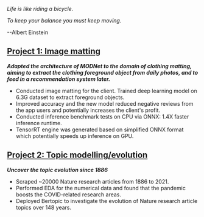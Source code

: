 _Life is like riding a bicycle._

_To keep your balance you must keep moving._ 

--Albert Einstein

## [Project 1: Image matting](https://peace-and-harmony.github.io/image-matting/)

**_Adapted the architecture of MODNet to the domain of clothing matting, aiming to extract the clothing foreground object from daily photos, and to feed in a recommendation system later._**

- Conducted image matting for the client. Trained deep learning model on 6.3G dataset to extract foreground objects.
- Improved accuracy and the new model reduced negative reviews from the app users and potentially increases the client's profit.
- Conducted inference benchmark tests on CPU via ONNX: 1.4X faster inference runtime. 
- TensorRT engine was generated based on simplified ONNX format which potentially speeds up inference on GPU.

## [Project 2: Topic modelling/evolution](https://peace-and-harmony.github.io/nature-articles-topic-modelling/)

**_Uncover the topic evolution since 1886_**

- Scraped ~20000 Nature research articles from 1886 to 2021.
- Performed EDA for the numerical data and found that the pandemic boosts the COVID-related research areas.
- Deployed Bertopic to investigate the evolution of Nature research article topics over 148 years.

